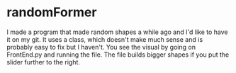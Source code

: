 # randomFormer

I made a program that made random shapes a while ago and I'd like to have it on my git. 
It uses a class, which doesn't make much sense and is probably easy to fix but I haven't. 
You see the visual by going on FrontEnd.py and running the file. 
The file builds bigger shapes if you put the slider further to the right. 


